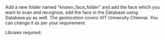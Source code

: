 Add a new folder named "known_face_folder" and add the face which you want to scan and recognize, add the face in the Database using Database.py as well.
The geolocation covers VIT University Chennai. You can change it as per your requirement.

Libraies required:


